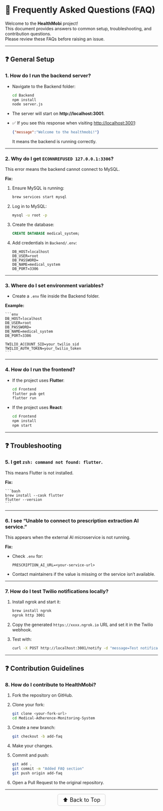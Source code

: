 # 📌 Frequently Asked Questions (FAQ)

Welcome to the **HealthMobi** project!  
This document provides answers to common setup, troubleshooting, and contribution questions.  
Please review these FAQs before raising an issue.

---

## ❓ General Setup

### 1. How do I run the backend server?

- Navigate to the Backend folder:

    ```bash
    cd Backend
    npm install
    node server.js
    ```

- The server will start on **http://localhost:3001**.

- ✅ If you see this response when visiting [http://localhost:3001](http://localhost:3001):

    ```json
    {"message":"Welcome to the healthmobi!"}
    ```

  It means the backend is running correctly.

---

### 2. Why do I get `ECONNREFUSED 127.0.0.1:3306`?

This error means the backend cannot connect to MySQL.

**Fix:**

1. Ensure MySQL is running:

    ```bash
    brew services start mysql
    ```

2. Log in to MySQL:

    ```bash
    mysql -u root -p
    ```

3. Create the database:

    ```sql
    CREATE DATABASE medical_system;
    ```

4. Add credentials in `Backend/.env`:

    ```env
    DB_HOST=localhost
    DB_USER=root
    DB_PASSWORD=
    DB_NAME=medical_system
    DB_PORT=3306
    ```

---

### 3. Where do I set environment variables?

- Create a `.env` file inside the Backend folder.

**Example:**

    ```env
    DB_HOST=localhost
    DB_USER=root
    DB_PASSWORD=
    DB_NAME=medical_system
    DB_PORT=3306

    TWILIO_ACCOUNT_SID=your_twilio_sid
    TWILIO_AUTH_TOKEN=your_twilio_token
    ```

---

### 4. How do I run the frontend?

- If the project uses **Flutter**:

    ```bash
    cd Frontend
    flutter pub get
    flutter run
    ```

- If the project uses **React**:

    ```bash
    cd Frontend
    npm install
    npm start
    ```

---

## ❓ Troubleshooting

### 5. I get `zsh: command not found: flutter`.

This means Flutter is not installed.

**Fix:**

    ```bash
    brew install --cask flutter
    flutter --version
    ```

---

### 6. I see “Unable to connect to prescription extraction AI service.”

This appears when the external AI microservice is not running.

**Fix:**

- Check `.env` for:

    ```env
    PRESCRIPTION_AI_URL=<your-service-url>
    ```

- Contact maintainers if the value is missing or the service isn’t available.

---

### 7. How do I test Twilio notifications locally?

1. Install ngrok and start it:

    ```bash
    brew install ngrok
    ngrok http 3001
    ```

2. Copy the generated `https://xxxx.ngrok.io` URL and set it in the Twilio webhook.

3. Test with:

    ```bash
    curl -X POST http://localhost:3001/notify -d "message=Test notification"
    ```

---

## ❓ Contribution Guidelines

### 8. How do I contribute to HealthMobi?

1. Fork the repository on GitHub.

2. Clone your fork:

    ```bash
    git clone <your-fork-url>
    cd Medical-Adherence-Monitoring-System
    ```

3. Create a new branch:

    ```bash
    git checkout -b add-faq
    ```

4. Make your changes.

5. Commit and push:

    ```bash
    git add .
    git commit -m "Added FAQ section"
    git push origin add-faq
    ```

6. Open a Pull Request to the original repository.

---

<p align="center">
  <a href="#top" style="font-size: 18px; padding: 8px 16px; display: inline-block; border: 1px solid #ccc; border-radius: 6px; text-decoration: none;">
    ⬆️ Back to Top
  </a>
</p>

